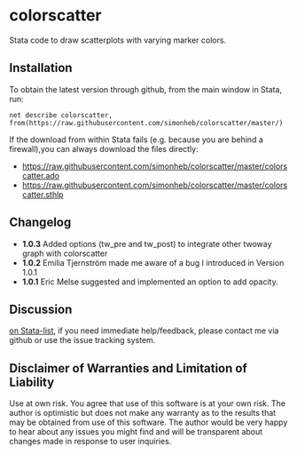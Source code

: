 ﻿# colorscatter
Stata code to draw scatterplots with varying marker colors.

## Installation
To obtain the latest version through github, from the main window in Stata, run:
```
net describe colorscatter, from(https://raw.githubusercontent.com/simonheb/colorscatter/master/)
```
If the download from within Stata fails (e.g. because you are behind a firewall),you can always download the files directly: 
 - https://raw.githubusercontent.com/simonheb/colorscatter/master/colorscatter.ado
 - https://raw.githubusercontent.com/simonheb/colorscatter/master/colorscatter.sthlp

## Changelog
 - **1.0.3** Added options (tw_pre and tw_post) to integrate other twoway graph with colorscatter
 - **1.0.2** Emilia Tjernström made me aware of a bug I introduced in Version 1.0.1
 - **1.0.1** Eric Melse suggested and implemented an option to add opacity.

## Discussion
[on Stata-list](https://www.statalist.org/forums/forum/general-stata-discussion/general/1378141-new-command-colorscatter-available-from-ssc), if you need immediate help/feedback, please contact me via github or use the issue tracking system.

## Disclaimer of Warranties and Limitation of Liability
Use at own risk. You agree that use of this software is at your own risk. The author is optimistic but does not make any warranty as to the results that may be obtained from use of this software. The author would be very happy to hear about any issues you might find and will be transparent about changes made in response to user inquiries.
